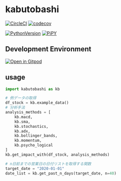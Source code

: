 # kabutobashi

[![CircleCI](https://circleci.com/gh/gsy0911/kabutobashi.svg?style=svg&circle-token=76679803b77f4fc6e722c952a20da7fc5f0294c7)](https://circleci.com/gh/gsy0911/kabutobashi)
[![codecov](https://codecov.io/gh/gsy0911/kabutobashi/branch/master/graph/badge.svg)](https://codecov.io/gh/gsy0911/kabutobashi)

[![PythonVersion](https://img.shields.io/badge/python-3.7|3.8-blue.svg)](https://www.python.org/downloads/release/python-377/)
[![PiPY](https://img.shields.io/badge/pypi-0.1.0-blue.svg)](https://pypi.org/project/kabutobashi/)

## Development Environment
[![Open in Gitpod](https://gitpod.io/button/open-in-gitpod.svg)](https://gitpod.io/#github.com/gsy0911/kabutobashi)

## usage

```python
import kabutobashi as kb

# 例データの取得
df_stock = kb.example_data()
# 分析手法
analysis_methods = [
    kb.macd, 
    kb.sma, 
    kb.stochastics, 
    kb.adx, 
    kb.bollinger_bands, 
    kb.momentum, 
    kb.psycho_logical
]
kb.get_impact_with(df_stock, analysis_methods)

# n日前までの営業日の日付リストを取得する関数
target_date = "2020-01-01"
date_list = kb.get_past_n_days(target_date, n=40)
```
